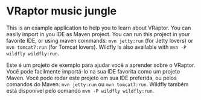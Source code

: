 # VRaptor music jungle

This is an example application to help you to learn about VRaptor. You can easily import in you IDE as Maven project. You can run this project in your favorite IDE, or using maven commands: `mvn jetty:run` (for Jetty lovers) or `mvn tomcat7:run` (for Tomcat lovers). Wildfly is also available with `mvn -P wildfly wildfly:run`.

Este é um projeto de exemplo para ajudar você a aprender sobre o VRaptor. Você pode facilmente importá-lo na sua IDE favorita como um projeto Maven. Você pode rodar este projeto em sua IDE preferida, ou pelos comandos do Maven: `mvn jetty:run` ou `mvn tomcat7:run`. Wildfly também está disponível pelo comando `mvn -P wildfly wildfly:run`.
